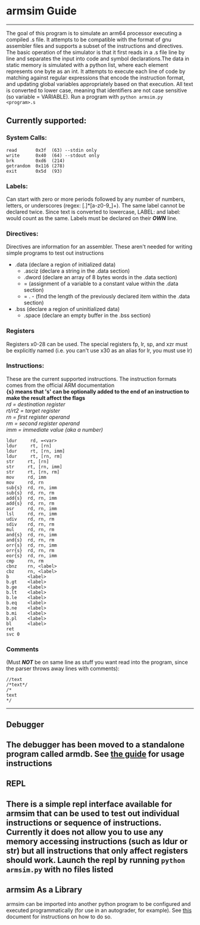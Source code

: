 # armsim Guide
--------------------
The goal of this program is to simulate an arm64 processor executing a compiled .s file. It attempts to be compatible with the format of gnu assembler files and supports a subset of the instructions and directives. The basic operation of the simulator is that it first reads in a .s file line by line and separates the input into code and symbol declarations.The data in static memory is simulated with a python list, where each element represents one byte as an int. It attempts to execute each line of code by matching against regular expressions that encode the instruction format, and updating global variables appropriately based on that execution. All text is converted to lower case, meaning that identifiers are not case sensitive (so variable = VARIABLE).
Run a program with `python armsim.py <program>.s`
## Currently supported:
### System Calls:
    read       0x3f  (63) --stdin only
    write      0x40  (64) --stdout only
    brk        0xd6  (214)
    getrandom  0x116 (278)
    exit       0x5d  (93)
### Labels:
Can start with zero or more periods followed by any number of numbers, letters, or underscores (regex: [.]*[a-z0-9_]+). The same label cannot be declared twice. Since text is converted to lowercase, LABEL: and label: would count as the same. Labels must be declared on their ***OWN*** line.
### Directives:
Directives are information for an assembler. These aren't needed for writing simple programs to test out instructions
* .data    (declare a region of initialized data)
    * .asciz   (declare a string in the .data section)
    * .dword   (declare an array of 8 bytes words in the .data section)
    * =        (assignment of a variable to a constant value within the .data section)
    * = . -      (find the length of the previously declared item within the .data section)
* .bss     (declare a region of uninitialized data)
    * .space   (declare an empty buffer in the .bss section)
### Registers
Registers x0-28 can be used. The special registers fp, lr, sp, and xzr must be explicitly named (i.e. you can't use x30 as an alias for lr, you must use lr)
### Instructions:
These are the current supported instructions. The instruction formats comes from the official ARM documentation \
**{s} means that 's' can be optionally added to the end of an instruction to make the result affect the flags** \
*rd     = destination register* \
*rt/rt2 = target register* \
*rn     = first register operand* \
*rm     = second register operand* \
*imm    = immediate value (aka a number)* 

    ldur     rd, =<var>
    ldur     rt, [rn]
    ldur     rt, [rn, imm]
    ldur     rt, [rn, rm]
    str     rt, [rn]
    str     rt, [rn, imm]
    str     rt, [rn, rm]
    mov     rd, imm
    mov     rd, rn
    sub{s}  rd, rn, imm
    sub{s}  rd, rn, rm
    add{s}  rd, rn, imm
    add{s}  rd, rn, rm
    asr     rd, rn, imm
    lsl     rd, rn, imm
    udiv    rd, rn, rm
    sdiv    rd, rn, rm
    mul     rd, rn, rm
    and{s}  rd, rn, imm
    and{s}  rd, rn, rm
    orr{s}  rd, rn, imm
    orr{s}  rd, rn, rm
    eor{s}  rd, rn, imm
    cmp     rn, rm
    cbnz    rn, <label>
    cbz     rn, <label>
    b       <label>
    b.gt    <label>
    b.ge    <label>
    b.lt    <label>
    b.le    <label>
    b.eq    <label>
    b.ne    <label>
    b.mi    <label>
    b.pl    <label>
    bl      <label>
    ret
    svc 0        

    
### Comments 
(Must ***NOT*** be on same line as stuff you want read into the program, since the parser throws away lines with comments):

    //text
    /*text*/
    /*
    text
    */
-----
##  Debugger
The debugger has been moved to a standalone program called armdb. See [the guide](armdb_guide.md) for usage instructions
-----
## REPL
There is a simple repl interface available for armsim that can be used to test out individual instructions or sequence of instructions. Currently it does not allow you to use any memory accessing instructions (such as ldur or str) but all instructions that only affect registers should work. Launch the repl by running `python armsim.py` with no files listed 
-----
## armsim As a Library
armsim can be imported into another python program to be configured and executed programmatically (for use in an autograder, for example). See [this](armsim_lib.md) document for instructions on how to do so.
